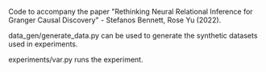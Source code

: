Code to accompany the paper 
"Rethinking Neural Relational Inference for Granger Causal Discovery" - Stefanos Bennett, Rose Yu (2022).

data_gen/generate_data.py can be used to generate the synthetic
datasets used in experiments.

experiments/var.py runs the experiment.